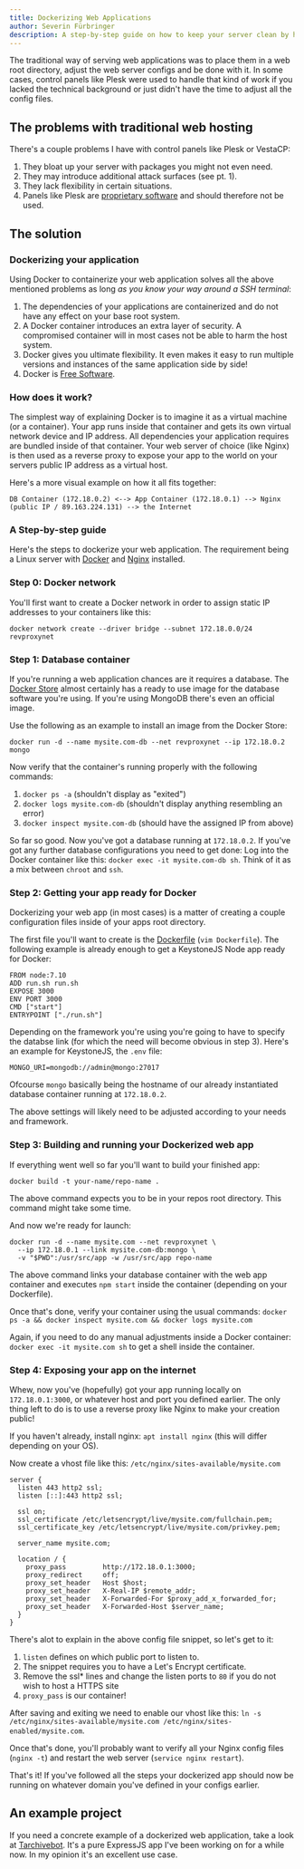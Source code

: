 ```yaml
---
title: Dockerizing Web Applications
author: Severin Fürbringer
description: A step-by-step guide on how to keep your server clean by hosting your Node app inside a docker container.
---
```


The traditional way of serving web applications was to place them in a web root directory, adjust the web server configs and be done with it. In some cases, control panels like Plesk were used to handle that kind of work if you lacked the technical background or just didn't have the time to adjust all the config files.

## The problems with traditional web hosting

There's a couple problems I have with control panels like Plesk or VestaCP:

1. They bloat up your server with packages you might not even need.
2. They may introduce additional attack surfaces (see pt. 1).
3. They lack flexibility in certain situations.
4. Panels like Plesk are [proprietary software](https://www.gnu.org/philosophy/free-software-even-more-important.html) and should therefore not be used.

## The solution

### Dockerizing your application

Using Docker to containerize your web application solves all the above mentioned problems as long _as you know your way around a SSH terminal_:

1. The dependencies of your applications are containerized and do not have any effect on your base root system.
2. A Docker container introduces an extra layer of security. A compromised container will in most cases not be able to harm the host system.
3. Docker gives you ultimate flexibility. It even makes it easy to run multiple versions and instances of the same application side by side!
4. Docker is [Free Software](https://www.gnu.org/philosophy/free-sw.html).

### How does it work?

The simplest way of explaining Docker is to imagine it as a virtual machine (or a container). Your app runs inside that container and gets its own virtual network device and IP address. All dependencies your application requires are bundled inside of that container. Your web server of choice (like Nginx) is then used as a reverse proxy to expose your app to the world on your servers public IP address as a virtual host.

Here's a more visual example on how it all fits together:

`DB Container (172.18.0.2) <--> App Container (172.18.0.1) --> Nginx (public IP / 89.163.224.131) --> the Internet`

### A Step-by-step guide

Here's the steps to dockerize your web application. The requirement being a Linux server with [Docker](https://docs.docker.com/engine/installation/linux/docker-ce/debian/) and [Nginx](https://nginx.org/) installed.

### Step 0: Docker network
You'll first want to create a Docker network in order to assign static IP addresses to your containers like this:

`docker network create --driver bridge --subnet 172.18.0.0/24 revproxynet`

### Step 1: Database container
If you're running a web application chances are it requires a database. The [Docker Store](https://store.docker.com/images/mongo) almost certainly has a ready to use image for the database software you're using. If you're using MongoDB there's even an official image.

Use the following as an example to install an image from the Docker Store:

`docker run -d --name mysite.com-db --net revproxynet --ip 172.18.0.2 mongo`

Now verify that the container's running properly with the following commands:

1. `docker ps -a` (shouldn't display as "exited")
2. `docker logs mysite.com-db` (shouldn't display anything resembling an error)
3. `docker inspect mysite.com-db` (should have the assigned IP from above)

So far so good. Now you've got a database running at `172.18.0.2`. If you've got any further database configurations you need to get done: Log into the Docker container like this: `docker exec -it mysite.com-db sh`. Think of it as a mix between `chroot` and `ssh`.

### Step 2: Getting your app ready for Docker

Dockerizing your web app (in most cases) is a matter of creating a couple configuration files inside of your apps root directory.

The first file you'll want to create is the [Dockerfile](https://www.digitalocean.com/community/tutorials/docker-explained-using-dockerfiles-to-automate-building-of-images) (`vim Dockerfile`). The following example is already enough to get a KeystoneJS Node app ready for Docker:

```
FROM node:7.10
ADD run.sh run.sh
EXPOSE 3000
ENV PORT 3000
CMD ["start"]
ENTRYPOINT ["./run.sh"]
```

Depending on the framework you're using you're going to have to specify the databse link (for which the need will become obvious in step 3). Here's an example for KeystoneJS, the `.env` file:

```
MONGO_URI=mongodb://admin@mongo:27017
```

Ofcourse `mongo` basically being the hostname of our already instantiated database container running at `172.18.0.2`.

The above settings will likely need to be adjusted according to your needs and framework.

### Step 3: Building and running your Dockerized web app

If everything went well so far you'll want to build your finished app:

```
docker build -t your-name/repo-name .
```

The above command expects you to be in your repos root directory. This command might take some time.

And now we're ready for launch:

```
docker run -d --name mysite.com --net revproxynet \
  --ip 172.18.0.1 --link mysite.com-db:mongo \
  -v "$PWD":/usr/src/app -w /usr/src/app repo-name
```

The above command links your database container with the web app container and executes `npm start` inside the container (depending on your Dockerfile).

Once that's done, verify your container using the usual commands: `docker ps -a && docker inspect mysite.com && docker logs mysite.com`

Again, if you need to do any manual adjustments inside a Docker container: `docker exec -it mysite.com sh` to get a shell inside the container.

### Step 4: Exposing your app on the internet

Whew, now you've (hopefully) got your app running locally on `172.18.0.1:3000`, or whatever host and port you defined earlier. The only thing left to do is to use a reverse proxy like Nginx to make your creation public!

If you haven't already, install nginx: `apt install nginx` (this will differ depending on your OS).

Now create a vhost file like this: `/etc/nginx/sites-available/mysite.com`

```
server {
  listen 443 http2 ssl;
  listen [::]:443 http2 ssl;

  ssl on;
  ssl_certificate /etc/letsencrypt/live/mysite.com/fullchain.pem;
  ssl_certificate_key /etc/letsencrypt/live/mysite.com/privkey.pem;

  server_name mysite.com;

  location / {
    proxy_pass         http://172.18.0.1:3000;
    proxy_redirect     off;
    proxy_set_header   Host $host;
    proxy_set_header   X-Real-IP $remote_addr;
    proxy_set_header   X-Forwarded-For $proxy_add_x_forwarded_for;
    proxy_set_header   X-Forwarded-Host $server_name;
  }
}

```

There's alot to explain in the above config file snippet, so let's get to it:

1. `listen` defines on which public port to listen to.
2. The snippet requires you to have a Let's Encrypt certificate.
3. Remove the ssl* lines and change the listen ports to `80` if you do not wish to host a HTTPS site
4. `proxy_pass` is our container!

After saving and exiting we need to enable our vhost like this: `ln -s /etc/nginx/sites-available/mysite.com /etc/nginx/sites-enabled/mysite.com`.

Once that's done, you'll probably want to verify all your Nginx config files (`nginx -t`) and restart the web server (`service nginx restart`).

That's it! If you've followed all the steps your dockerized app should now be running on whatever domain you've defined in your configs earlier.

## An example project

If you need a concrete example of a dockerized web application, take a look at [Tarchivebot](https://github.com/PROGRADE-Tech/Tarchivebot). It's a pure ExpressJS app I've been working on for a while now. In my opinion it's an excellent use case.
